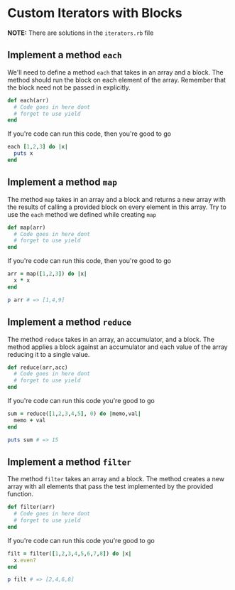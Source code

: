 # Custom Iterators with Blocks

**NOTE:** There are solutions in the `iterators.rb` file

## Implement a method `each`
We'll need to define a method `each` that takes in an array and a block. The method should run the block on each element of the array. Remember that the block need not be passed in explicitly.

```ruby
def each(arr)
  # Code goes in here dont
  # forget to use yield
end
```

If you're code can run this code, then you're good to go

```ruby
each [1,2,3] do |x|
  puts x
end
```


## Implement a method `map`
The method `map` takes in an array and a block and returns a new array with the results of calling a provided block on every element in this array. Try to use the `each` method we defined while creating `map`

```ruby
def map(arr)
  # Code goes in here dont
  # forget to use yield
end
```

If you're code can run this code, then you're good to go

```ruby
arr = map([1,2,3]) do |x|
  x * x
end

p arr # => [1,4,9]
```

## Implement a method `reduce`
The method `reduce` takes in an array, an accumulator, and a block. The method applies a block against an accumulator and each value of the array reducing it to a single value.

```ruby
def reduce(arr,acc)
  # Code goes in here dont
  # forget to use yield
end
```

If you're code can run this code you're good to go

```ruby
sum = reduce([1,2,3,4,5], 0) do |memo,val|
  memo + val
end

puts sum # => 15
```

## Implement a method `filter`
The method `filter` takes an array and a block. The method creates a new array with all elements that pass the test implemented by the provided function.

```ruby
def filter(arr)
  # Code goes in here dont
  # forget to use yield
end
```

If you're code can run this code you're good to go

```ruby
filt = filter([1,2,3,4,5,6,7,8]) do |x|
  x.even?
end

p filt # => [2,4,6,8]
```